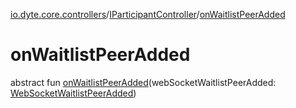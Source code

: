 [io.dyte.core.controllers](../index.md)/[IParticipantController](index.md)/[onWaitlistPeerAdded](on-waitlist-peer-added.md)

# onWaitlistPeerAdded


abstract fun [onWaitlistPeerAdded](on-waitlist-peer-added.md)(webSocketWaitlistPeerAdded: [WebSocketWaitlistPeerAdded](../../com.dyte.mobilecorekmm.meeting.events.payloadmodel.inbound/-web-socket-waitlist-peer-added/index.md))
